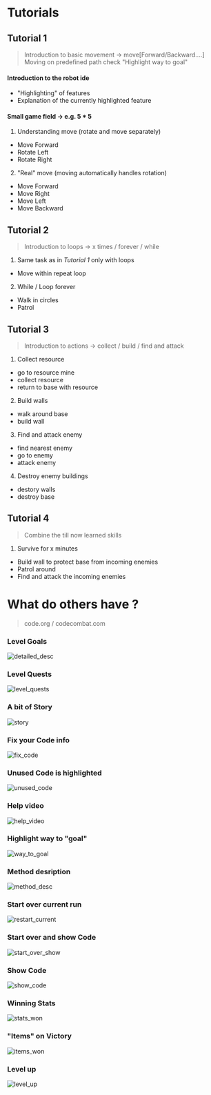 # Tutorials 
## Tutorial 1
> Introduction to basic movement -> move[Forward/Backward....]  
> Moving on predefined path check "Highlight way to goal"

#### Introduction to the robot ide
- "Highlighting" of features
- Explanation of the currently highlighted feature

#### Small game field -> e.g. 5 * 5

1. Understanding move (rotate and move separately)
  - Move Forward
  - Rotate Left
  - Rotate Right
  
2. "Real" move (moving automatically handles rotation)
  - Move Forward
  - Move Right 
  - Move Left
  - Move Backward
  
## Tutorial 2
> Introduction to loops -> x times / forever / while

1. Same task as in *Tutorial 1* only with loops
  - Move within repeat loop
  
2. While / Loop forever
  - Walk in circles
  - Patrol
 
## Tutorial 3
> Introduction to actions -> collect / build / find and attack

1. Collect resource
  - go to resource mine
  - collect resource
  - return to base with resource
  
2. Build walls
  - walk around base
  - build wall 
  
3. Find and attack enemy
  - find nearest enemy 
  - go to enemy
  - attack enemy
  
4. Destroy enemy buildings
  - destory walls
  - destroy base
  
## Tutorial 4
> Combine the till now learned skills

1. Survive for x minutes 
  - Build wall to protect base from incoming enemies
  - Patrol around
  - Find and attack the incoming enemies

# What do others have ? 
> code.org / codecombat.com 

### Level Goals  
![detailed_desc](./img/detailed_desc.png)

### Level Quests  
![level_quests](./img/level_quests.png)

### A bit of Story
![story](./img/story.png)

### Fix your Code info
![fix_code](./img/fix_your_code.png)

### Unused Code is highlighted
![unused_code](./img/unattached_blocks_info.png)

### Help video
![help_video](./img/help_video.png)

### Highlight way to "goal"
![way_to_goal](./img/highlighted_way_to_goal.png)

### Method desription
![method_desc](./img/method_desc.png)

### Start over current run
![restart_current](./img/reset_while_running.png)

### Start over and show Code
![start_over_show](./img/reset_show_code.png)

### Show Code
![show_code](./img/show_code.png)

### Winning Stats
![stats_won](./img/stats_won.png)

### "Items" on Victory
![items_won](./img/victory_with_items.png)

### Level up
![level_up](./img/levelUp.png)
